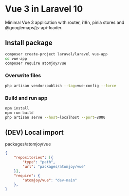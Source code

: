 # Vue 3 in Laravel 10

Minimal Vue 3 application with router, i18n, pinia stores and @googlemaps/js-api-loader.

## Install package

```sh
composer create-project laravel/laravel vue-app
cd vue-app
composer require atomjoy/vue
```

### Overwrite files

```sh
php artisan vendor:publish --tag=vue-config --force
```

### Build and run app

```sh
npm install
npm run build
php artisan serve --host=localhost --port=8000
```

## (DEV) Local import

packages/atomjoy/vue

```json
{
    "repositories": [{
        "type": "path",
        "url": "packages/atomjoy/vue"
    }],
    "require": {
        "atomjoy/vue": "dev-main"
    },
}
```
